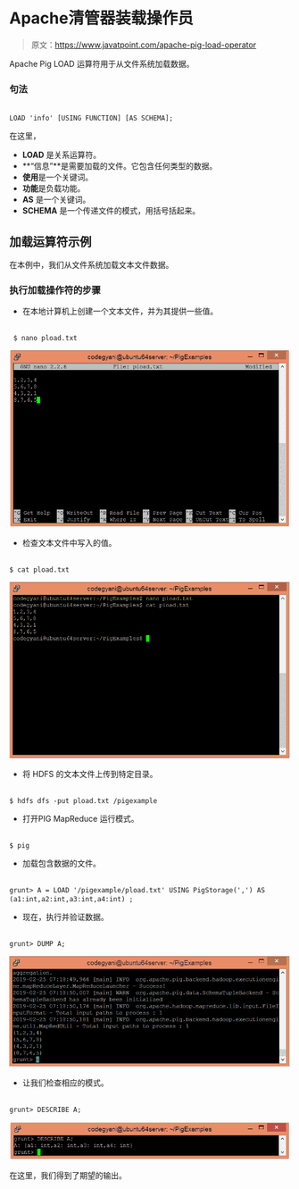 # Apache清管器装载操作员

> 原文：<https://www.javatpoint.com/apache-pig-load-operator>

Apache Pig LOAD 运算符用于从文件系统加载数据。

### 句法

```

LOAD 'info' [USING FUNCTION] [AS SCHEMA];

```

在这里，

*   **LOAD** 是关系运算符。
*   **“信息”**是需要加载的文件。它包含任何类型的数据。
*   **使用**是一个关键词。
*   **功能**是负载功能。
*   **AS** 是一个关键词。
*   **SCHEMA** 是一个传递文件的模式，用括号括起来。

## 加载运算符示例

在本例中，我们从文件系统加载文本文件数据。

### 执行加载操作符的步骤

*   在本地计算机上创建一个文本文件，并为其提供一些值。

```

 $ nano pload.txt

```

![Apache Pig LOAD Operator](img/3ec9819ae14a3dcbb6b49197934843dd.png)

*   检查文本文件中写入的值。

```

$ cat pload.txt

```

![Apache Pig LOAD Operator](img/e30079ebfa459a2e2607a8fb93fc0d45.png)

*   将 HDFS 的文本文件上传到特定目录。

```

$ hdfs dfs -put pload.txt /pigexample

```

*   打开PIG MapReduce 运行模式。

```

$ pig

```

*   加载包含数据的文件。

```

grunt> A = LOAD '/pigexample/pload.txt' USING PigStorage(',') AS (a1:int,a2:int,a3:int,a4:int) ;

```

*   现在，执行并验证数据。

```

grunt> DUMP A;

```

![Apache Pig LOAD Operator](img/405b5f97400880586a918ca75a39e83b.png)

*   让我们检查相应的模式。

```

grunt> DESCRIBE A;

```

![Apache Pig LOAD Operator](img/3238904211f8ee9d90c22a16188653bc.png)

在这里，我们得到了期望的输出。
